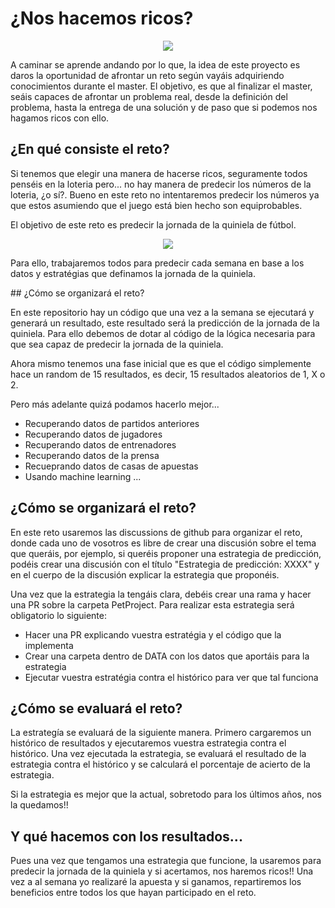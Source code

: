 # ¿Nos hacemos ricos?

<div align=center><img src=https://territoriocat.files.wordpress.com/2014/07/gifs-animados-tio-gilito-1287111.jpg /></div>

A caminar se aprende andando por lo que, la idea de este proyecto es daros la oportunidad de afrontar un reto según vayáis adquiriendo conocimientos durante el master. El objetivo, es que al finalizar el master, seáis capaces de afrontar un problema real, desde la definición del problema, hasta la entrega de una solución y de paso que si podemos nos hagamos ricos con ello.

## ¿En qué consiste el reto?

Si tenemos que elegir una manera de hacerse ricos, seguramente todos penséis en la loteria pero... no hay manera de predecir los números de la loteria, ¿o sí?. Bueno en este reto no intentaremos predecir los números ya que estos asumiendo que el juego está bien hecho son equiprobables.

El objetivo de este reto es predecir la jornada de la quiniela de fútbol.

<div align=center><img src=https://encrypted-tbn0.gstatic.com/images?q=tbn:ANd9GcTfDLOz9oD7Cjbtj2imXph3CrwbPCWCKmC4o0px3UG-x2ZEYLAFpk6IpfJECFs5x5Qr3eI&usqp=CAU /></div>

Para ello, trabajaremos todos para predecir cada semana en base a los datos y estratégias que definamos la jornada de la quiniela. 

## ¿Cómo se organizará el reto?

En este repositorio hay un código que una vez a la semana se ejecutará y generará un resultado, este resultado será la predicción de la jornada de la quiniela. Para ello debemos de dotar al código de la lógica necesaria para que sea capaz de predecir la jornada de la quiniela. 

Ahora mismo tenemos una fase inicial que es que el código simplemente hace un random de 15 resultados, es decir, 15 resultados aleatorios de 1, X o 2. 

Pero más adelante quizá podamos hacerlo mejor...

- Recuperando datos de partidos anteriores
- Recuperando datos de jugadores
- Recuperando datos de entrenadores
- Recuperando datos de la prensa
- Recueprando datos de casas de apuestas
- Usando machine learning
...

## ¿Cómo se organizará el reto?

En este reto usaremos las discussions de github para organizar el reto, donde cada uno de vosotros es libre de crear una discusión sobre el tema que queráis, por ejemplo, si queréis proponer una estrategia de predicción, podéis crear una discusión con el título "Estrategia de predicción: XXXX" y en el cuerpo de la discusión explicar la estrategia que proponéis.

Una vez que la estrategia la tengáis clara, debéis crear una rama y hacer una PR sobre la carpeta PetProject. Para realizar esta estrategia será obligatorio lo siguiente:

- Hacer una PR explicando vuestra estratégia y el código que la implementa
- Crear una carpeta dentro de DATA con los datos que aportáis para la estrategia
- Ejecutar vuestra estratégia contra el histórico para ver que tal funciona

## ¿Cómo se evaluará el reto?

La estrategía se evaluará de la siguiente manera. Primero cargaremos un histórico de resultados y ejecutaremos vuestra estrategia contra el histórico. Una vez ejecutada la estrategia, se evaluará el resultado de la estrategia contra el histórico y se calculará el porcentaje de acierto de la estrategia. 

Si la estrategia es mejor que la actual, sobretodo para los últimos años, nos la quedamos!!

## Y qué hacemos con los resultados...

Pues una vez que tengamos una estrategia que funcione, la usaremos para predecir la jornada de la quiniela y si acertamos, nos haremos ricos!! Una vez a al semana yo realizaré la apuesta y si ganamos, repartiremos los beneficios entre todos los que hayan participado en el reto.
